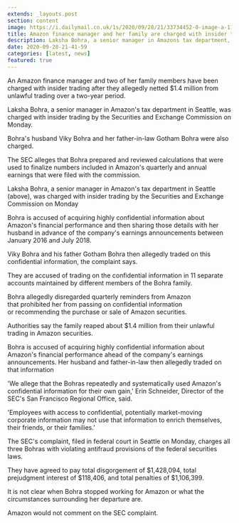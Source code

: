 ```yaml
---
extends: _layouts.post
section: content
image: https://i.dailymail.co.uk/1s/2020/09/28/21/33734452-0-image-a-110_1601325133343.jpg 
title: Amazon finance manager and her family are charged with insider trading 
description: Laksha Bohra, a senior manager in Amazons tax department, was charged with insider trading by the Securities and Exchange Commission on Monday. 
date: 2020-09-28-21-41-59 
categories: [latest, news] 
featured: true 
--- 
```

An Amazon finance manager and two of her family members have been charged with insider trading after they allegedly netted $1.4 million from unlawful trading over a two-year period.

Laksha Bohra, a senior manager in Amazon's tax department in Seattle, was charged with insider trading by the Securities and Exchange Commission on Monday.

Bohra's husband Viky Bohra and her father-in-law Gotham Bohra were also charged. 

The SEC alleges that Bohra prepared and reviewed calculations that were used to finalize numbers included in Amazon's quarterly and annual earnings that were filed with the commission.

Laksha Bohra, a senior manager in Amazon's tax department in Seattle (above), was charged with insider trading by the Securities and Exchange Commission on Monday 

Bohra is accused of acquiring highly confidential information about Amazon's financial performance and then sharing those details with her husband in advance of the company's earnings announcements between January 2016 and July 2018.

Viky Bohra and his father Gotham Bohra then allegedly traded on this confidential information, the complaint says.  

They are accused of trading on the confidential information in 11 separate accounts maintained by different members of the Bohra family. 

Bohra allegedly disregarded quarterly reminders from Amazon that prohibited her from passing on confidential information or recommending the purchase or sale of Amazon securities. 

Authorities say the family reaped about $1.4 million from their unlawful trading in Amazon securities. 

Bohra is accused of acquiring highly confidential information about Amazon's financial performance ahead of the company's earnings announcements. Her husband and father-in-law then allegedly traded on that information 

'We allege that the Bohras repeatedly and systematically used Amazon's confidential information for their own gain,' Erin Schneider, Director of the SEC's San Francisco Regional Office, said. 

'Employees with access to confidential, potentially market-moving corporate information may not use that information to enrich themselves, their friends, or their families.' 

The SEC's complaint, filed in federal court in Seattle on Monday, charges all three Bohras with violating antifraud provisions of the federal securities laws. 

They have agreed to pay total disgorgement of $1,428,094, total prejudgment interest of $118,406, and total penalties of $1,106,399. 

It is not clear when Bohra stopped working for Amazon or what the circumstances surrounding her departure are. 

Amazon would not comment on the SEC complaint. 

